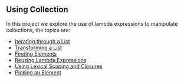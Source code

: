 Using Collection
--------------------------
In this project we explore the use of lambda expressions to manipulate collections, the topics are:

* [Iterating through a List](https://github.com/robsonoduarte/java-functional/blob/master/using-collections/src/main/java/br/com/mystudies/java/functional/IteratingThroughAList.java)
* [Transforming a List](https://github.com/robsonoduarte/java-functional/blob/master/using-collections/src/main/java/br/com/mystudies/java/functional/TransformingAList.java)
* [Finding Elements](https://github.com/robsonoduarte/java-functional/blob/master/using-collections/src/main/java/br/com/mystudies/java/functional/FindingElements.java)
* [Reusing Lambda Expressions](https://github.com/robsonoduarte/java-functional/blob/master/using-collections/src/main/java/br/com/mystudies/java/functional/ReusingLambdaExpressions.java)
* [Using Lexical Scoping and Closures](https://github.com/robsonoduarte/java-functional/blob/master/using-collections/src/main/java/br/com/mystudies/java/functional/UsingLexicalScopingAndClosures.java)
* [Picking an Element](https://github.com/robsonoduarte/java-functional/blob/master/using-collections/src/main/java/br/com/mystudies/java/functional/PickingAnElement.java)
